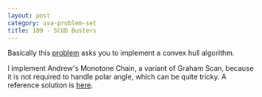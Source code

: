 ```yaml
---
layout: post
category: uva-problem-set
title: 109 - SCUD Busters
---
```


Basically this
[problem](http://uva.onlinejudge.org/index.php?option=com_onlinejudge&Itemid=8&category=24&page=show_problem&problem=45)
asks you to implement a convex hull algorithm.

I implement Andrew's Monotone Chain, a variant of Graham Scan,
because it is not required to handle polar angle,
which can be quite tricky.
A reference solution is
[here](https://github.com/clchiou/uva-problem-set/blob/master/solved/109/109.cc).
